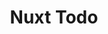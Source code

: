 ---
title: "Nuxt Todo"
description: "Sebuah website untuk membuat todo list sederhana"
cover: "./cover.png"
tech_stack: ["Nuxtjs", "Tailwindcss"]
create_date: "21 Juli 2022"
---